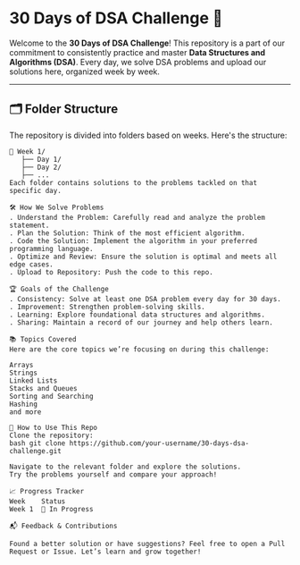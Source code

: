 # 30 Days of DSA Challenge 🚀

Welcome to the **30 Days of DSA Challenge**! This repository is a part of our commitment to consistently practice and master **Data Structures and Algorithms (DSA)**. Every day, we solve DSA problems and upload our solutions here, organized week by week.

---

## 🗂️ Folder Structure

The repository is divided into folders based on weeks. Here's the structure:

```plaintext
📁 Week 1/
   ├── Day 1/
   ├── Day 2/
   ├── ...
Each folder contains solutions to the problems tackled on that specific day.

🛠️ How We Solve Problems
. Understand the Problem: Carefully read and analyze the problem statement.
. Plan the Solution: Think of the most efficient algorithm.
. Code the Solution: Implement the algorithm in your preferred programming language.
. Optimize and Review: Ensure the solution is optimal and meets all edge cases.
. Upload to Repository: Push the code to this repo.

🏆 Goals of the Challenge
. Consistency: Solve at least one DSA problem every day for 30 days.
. Improvement: Strengthen problem-solving skills.
. Learning: Explore foundational data structures and algorithms.
. Sharing: Maintain a record of our journey and help others learn.

📚 Topics Covered
Here are the core topics we’re focusing on during this challenge:

Arrays
Strings
Linked Lists
Stacks and Queues
Sorting and Searching
Hashing
and more

🚀 How to Use This Repo
Clone the repository:
bash git clone https://github.com/your-username/30-days-dsa-challenge.git

Navigate to the relevant folder and explore the solutions.
Try the problems yourself and compare your approach!

📈 Progress Tracker
Week	Status
Week 1	🚧 In Progress

📬 Feedback & Contributions

Found a better solution or have suggestions? Feel free to open a Pull Request or Issue. Let’s learn and grow together!